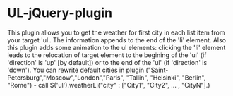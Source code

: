 # UL-jQuery-plugin
This plugin allows you to get the weather for first city in each list item from your target 'ul'. The information appends to the end of the 'li' element. Also this plugin adds some animation to the ul elements: clicking the 'li' element leads to the relocation of target element to the begining of the 'ul' (if 'direction' is 'up' [by default]) or to the end of the 'ul' (if 'direction' is 'down'). You can rewrite default cities in plugin ("Saint-Petersburg","Moscow","London","Paris", "Tallin", "Helsinki", "Berlin", "Rome") - call $('ul').weatherLi("city" : ["City1", "City2", ... , "CityN"].)

